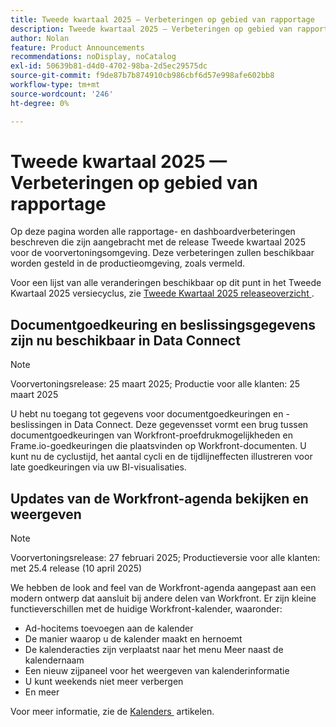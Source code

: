 ```yaml
---
title: Tweede kwartaal 2025 — Verbeteringen op gebied van rapportage
description: Tweede kwartaal 2025 — Verbeteringen op gebied van rapportage
author: Nolan
feature: Product Announcements
recommendations: noDisplay, noCatalog
exl-id: 50639b81-d4d0-4702-98ba-2d5ec29575dc
source-git-commit: f9de87b7b874910cb986cbf6d57e998afe602bb8
workflow-type: tm+mt
source-wordcount: '246'
ht-degree: 0%

---
```


# Tweede kwartaal 2025 — Verbeteringen op gebied van rapportage

Op deze pagina worden alle rapportage- en dashboardverbeteringen beschreven die zijn aangebracht met de release Tweede kwartaal 2025 voor de voorvertoningsomgeving. Deze verbeteringen zullen beschikbaar worden gesteld in de productieomgeving, zoals vermeld.

Voor een lijst van alle veranderingen beschikbaar op dit punt in het Tweede Kwartaal 2025 versiecyclus, zie [&#x200B; Tweede Kwartaal 2025 releaseoverzicht &#x200B;](/help/quicksilver/product-announcements/product-releases/25-q2-release-activity/25-q2-release-overview.md).

## Documentgoedkeuring en beslissingsgegevens zijn nu beschikbaar in Data Connect

>[!NOTE]
>
>Voorvertoningsrelease: 25 maart 2025; Productie voor alle klanten: 25 maart 2025

U hebt nu toegang tot gegevens voor documentgoedkeuringen en -beslissingen in Data Connect. Deze gegevensset vormt een brug tussen documentgoedkeuringen van Workfront-proefdrukmogelijkheden en Frame.io-goedkeuringen die plaatsvinden op Workfront-documenten. U kunt nu de cyclustijd, het aantal cycli en de tijdlijneffecten illustreren voor late goedkeuringen via uw BI-visualisaties.

## Updates van de Workfront-agenda bekijken en weergeven

>[!NOTE]
>
>Voorvertoningsrelease: 27 februari 2025; Productieversie voor alle klanten: met 25.4 release (10 april 2025)

We hebben de look and feel van de Workfront-agenda aangepast aan een modern ontwerp dat aansluit bij andere delen van Workfront. Er zijn kleine functieverschillen met de huidige Workfront-kalender, waaronder:

* Ad-hocitems toevoegen aan de kalender
* De manier waarop u de kalender maakt en hernoemt
* De kalenderacties zijn verplaatst naar het menu Meer naast de kalendernaam
* Een nieuw zijpaneel voor het weergeven van kalenderinformatie
* U kunt weekends niet meer verbergen
* En meer

Voor meer informatie, zie de [&#x200B; Kalenders &#x200B;](/help/quicksilver/reports-and-dashboards/reports/calendars/calendars.md) artikelen.
